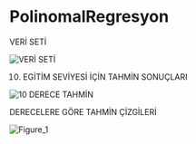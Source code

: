 # PolinomalRegresyon

VERİ SETİ

![VERİ SETİ](https://user-images.githubusercontent.com/56341239/95012039-f9e15d00-063d-11eb-9e77-4e05a06afe8f.PNG)

10. EGİTİM SEVİYESİ İÇİN TAHMİN SONUÇLARI

![10 DERECE TAHMİN](https://user-images.githubusercontent.com/56341239/95012042-fc43b700-063d-11eb-90d3-241891bb3a94.PNG)

DERECELERE GÖRE TAHMİN ÇİZGİLERİ

![Figure_1](https://user-images.githubusercontent.com/56341239/95012085-39a84480-063e-11eb-9708-0d0aa29aa490.png)

